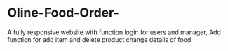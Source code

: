 # Oline-Food-Order-
A fully responsive website with function login for users and manager, Add function for add item and delete product change details of food.
